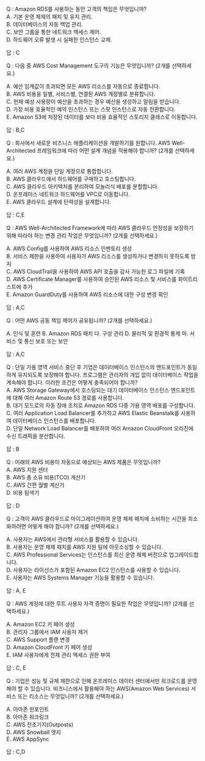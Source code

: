 Q : Amazon RDS를 사용하는 동안 고객의 책임은 무엇입니까?  
A. 기본 운영 체제의 패치 및 유지 관리.  
B. 데이터베이스의 자동 백업 관리.  
C. 보안 그룹을 통한 네트워크 액세스 제어.  
D. 하드웨어 오류 발생 시 실패한 인스턴스 교체.  

답 : C

Q : 다음 중 AWS Cost Management 도구의 기능은 무엇입니까? (2개를 선택하세요.)  

A. 예산 임계값이 초과되면 모든 AWS 리소스를 자동으로 종료합니다.  
B. AWS 비용을 일별, 서비스별, 연결된 AWS 계정별로 분류합니다.  
C. 현재 예상 사용량이 예산을 초과하는 경우 예산을 생성하고 알림을 받습니다.  
D. 가장 비용 효율적인 예약 인스턴스 또는 스팟 인스턴스로 자동 전환합니다.  
E. Amazon S3에 저장된 데이터를 보다 비용 효율적인 스토리지 클래스로 이동합니다.  

답 : B,C

Q : 회사에서 새로운 비즈니스 애플리케이션을 개발하기를 원합니다. AWS Well-Architected 프레임워크에 따라 어떤 설계 개념을 적용해야 합니까? (2개를 선택하세요.)  

A. 여러 AWS 계정을 단일 계정으로 통합합니다.  
B. AWS 클라우드에서 하드웨어를 구매하고 호스팅합니다.  
C. AWS 클라우드 아키텍처를 분리하여 모놀리식 배포를 분할합니다.   
D. 온프레미스 네트워크 하드웨어를 VPC로 이동합니다.  
E. AWS 클라우드 설계에 탄력성을 설계합니다.  

답 : C,E

Q :  AWS Well-Architected Framework에 따라 AWS 클라우드 안정성을 보장하기 위해 따라야 하는 변경 관리 작업은 무엇입니까? (2개를 선택하세요.)  

A. AWS Config를 사용하여 AWS 리소스 인벤토리 생성  
B. 서비스 제한을 사용하여 사용자가 AWS 리소스를 생성하거나 변경하지 못하도록 방지  
C. AWS CloudTrail을 사용하여 AWS API 호출을 감사 가능한 로그 파일에 기록  
D. AWS Certificate Manager를 사용하여 승인된 AWS 리소스 및 서비스를 화이트리스트에 추가  
E. Amazon GuardDuty를 사용하여 AWS 리소스에 대한 구성 변경 확인  

답 : A,C

Q : 어떤 AWS 공동 책임 제어가 공유됩니까? (2개를 선택하세요.)

A. 인식 및 훈련
B. Amazon RDS 패치
다. 구성 관리
D. 물리적 및 환경적 통제
마. 서비스 및 통신 보호 또는 보안

답 : A,C

Q : 단일 가용 영역 서비스 중단 후 기업은 데이터베이스 인스턴스의 엔드포인트가 동일하게 유지되도록 보장해야 합니다. 프로그램은 관리자의 개입 없이 데이터베이스 작업을 계속해야 합니다. 이러한 조건은 어떻게 충족되어야 합니까?  
A. AWS Storage Gateway에서 호스팅되는 대기 데이터베이스 인스턴스 엔드포인트에 대해 여러 Amazon Route 53 경로를 사용합니다.  
B. 대기 모드로의 자동 장애 조치로 Amazon RDS 다중 가용 영역 배포를 구성합니다.  
C. 여러 Application Load Balancer를 추가하고 AWS Elastic Beanstalk를 사용하여 데이터베이스 인스턴스를 배포합니다.  
D. 단일 Network Load Balancer를 배포하여 여러 Amazon CloudFront 오리진에 수신 트래픽을 분산합니다.  

답 : B

Q : 미래의 AWS 비용이 자동으로 예상되는 AWS 제품은 무엇입니까?  
A. AWS 지원 센터  
B. AWS 총 소유 비용(TCO) 계산기  
C. AWS 간편 월별 계산기  
D. 비용 탐색기  

답 : D

Q : 고객이 AWS 클라우드로 마이그레이션하여 운영 체제 패치에 소비하는 시간을 최소화하려면 어떻게 해야 합니까? (2개를 선택하세요.)  

A. 사용자는 AWS에서 관리형 서비스를 활용할 수 있습니다.  
B. 사용자는 운영 체제 패치를 AWS 지원 팀에 아웃소싱할 수 있습니다.  
C. AWS Professional Services는 인스턴스를 최신 운영 체제 버전으로 업그레이드합니다.  
D. 사용자는 라이선스가 포함된 Amazon EC2 인스턴스를 사용할 수 있습니다.  
E. 사용자는 AWS Systems Manager 기능을 활용할 수 있습니다.  

답 : A, E

Q : AWS 계정에 대한 루트 사용자 자격 증명이 필요한 작업은 무엇입니까? (2개를 선택하세요.)  

A. Amazon EC2 키 페어 생성  
B. 관리자 그룹에서 IAM 사용자 제거  
C. AWS Support 플랜 변경  
D. Amazon CloudFront 키 페어 생성  
E. IAM 사용자에게 전체 관리 액세스 권한 부여  

답 : C, E

Q : 기업은 성능 및 규제 제한으로 인해 온프레미스 데이터 센터에서만 워크로드를 운영해야 할 수 있습니다. 비즈니스에서 활용해야 하는 AWS(Amazon Web Services) 서비스 또는 리소스는 무엇입니까? (2개를 선택하세요.)  

A. 아마존 핀포인트  
B. 아마존 워크링크  
C. AWS 전초기지(Outposts)  
D. AWS Snowball 엣지  
E. AWS AppSync  

답 : C,D


